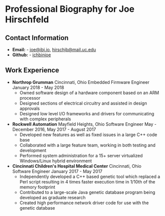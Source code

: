 # Professional Biography for Joe Hirschfeld

## Contact Information

- **Email:** -
  [joe@ibj.io](mailto:joe@ibj.io), [hirschjb@mail.uc.edu](mailto:hirschjb@mail.uc.edu)
- **Github:** -
  [ichbinjoe](https://github.com/ichbinjoe)

## Work Experience

- **Northrop Grumman** Cincinnati, Ohio
    Embedded Firmware Engineer
    January 2018 - May 2018
    - Owned software design of a hardware component based on an ARM processor
    - Designed sections of electrical circuitry and assisted in design approvals
    - Designed low level I/O frameworks and drivers for communicating with
      complex peripherals
- **Rockwell Automation** Mayfield Heights, Ohio
    Software Engineer
    May - December 2016, May 2017 - August 2017
    - Developed new features as well as fixed issues in a large C++ code base
    - Collaborated with a large feature team, working in both testing and
      development
    - Performed system administration for a 15+ server virtualized Windows/Linux
      hybrid environment
- **Cincinnati Children's Hospital Medical Center** Cincinnati, Ohio
    Software Engineer
    January 2017 - May 2017
    - Independently developed a C++ based genetic tool which replaced a Perl
      script resulting in 4 times faster execution time in 1/10th of the memory
      footprint
    - Contributed to a large-scale Java genetic database program being developed
      as graduate research
    - Created high performance network driver code for use with the genetic
      database
